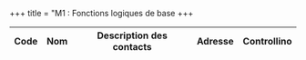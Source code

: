 +++
title = "M1 : Fonctions logiques de base
+++

Code|Nom|Description des contacts|Adresse|Controllino
|---|---|---|---|---|
